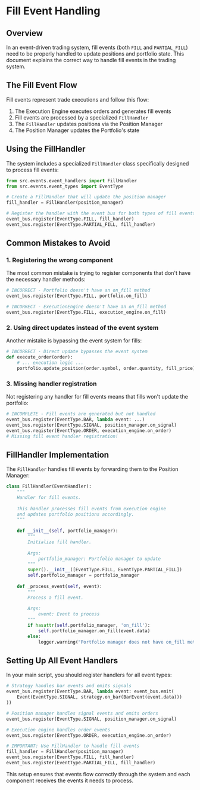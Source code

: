 # Fill Event Handling

## Overview

In an event-driven trading system, fill events (both `FILL` and `PARTIAL_FILL`) need to be properly handled to update positions and portfolio state. This document explains the correct way to handle fill events in the trading system.

## The Fill Event Flow

Fill events represent trade executions and follow this flow:

1. The Execution Engine executes orders and generates fill events
2. Fill events are processed by a specialized `FillHandler`
3. The `FillHandler` updates positions via the Position Manager
4. The Position Manager updates the Portfolio's state

## Using the FillHandler

The system includes a specialized `FillHandler` class specifically designed to process fill events:

```python
from src.events.event_handlers import FillHandler
from src.events.event_types import EventType

# Create a FillHandler that will update the position manager
fill_handler = FillHandler(position_manager)

# Register the handler with the event bus for both types of fill events
event_bus.register(EventType.FILL, fill_handler)
event_bus.register(EventType.PARTIAL_FILL, fill_handler)
```

## Common Mistakes to Avoid

### 1. Registering the wrong component

The most common mistake is trying to register components that don't have the necessary handler methods:

```python
# INCORRECT - Portfolio doesn't have an on_fill method
event_bus.register(EventType.FILL, portfolio.on_fill)

# INCORRECT - ExecutionEngine doesn't have an on_fill method
event_bus.register(EventType.FILL, execution_engine.on_fill)
```

### 2. Using direct updates instead of the event system

Another mistake is bypassing the event system for fills:

```python
# INCORRECT - Direct update bypasses the event system
def execute_order(order):
    # ... execution logic ...
    portfolio.update_position(order.symbol, order.quantity, fill_price)
```

### 3. Missing handler registration

Not registering any handler for fill events means that fills won't update the portfolio:

```python
# INCOMPLETE - Fill events are generated but not handled
event_bus.register(EventType.BAR, lambda event: ...)
event_bus.register(EventType.SIGNAL, position_manager.on_signal)
event_bus.register(EventType.ORDER, execution_engine.on_order)
# Missing fill event handler registration!
```

## FillHandler Implementation

The `FillHandler` handles fill events by forwarding them to the Position Manager:

```python
class FillHandler(EventHandler):
    """
    Handler for fill events.
    
    This handler processes fill events from execution engine
    and updates portfolio positions accordingly.
    """
    
    def __init__(self, portfolio_manager):
        """
        Initialize fill handler.
        
        Args:
            portfolio_manager: Portfolio manager to update
        """
        super().__init__([EventType.FILL, EventType.PARTIAL_FILL])
        self.portfolio_manager = portfolio_manager
    
    def _process_event(self, event):
        """
        Process a fill event.
        
        Args:
            event: Event to process
        """
        if hasattr(self.portfolio_manager, 'on_fill'):
            self.portfolio_manager.on_fill(event.data)
        else:
            logger.warning("Portfolio manager does not have on_fill method")
```

## Setting Up All Event Handlers

In your main script, you should register handlers for all event types:

```python
# Strategy handles bar events and emits signals
event_bus.register(EventType.BAR, lambda event: event_bus.emit(
    Event(EventType.SIGNAL, strategy.on_bar(BarEvent(event.data)))
))

# Position manager handles signal events and emits orders
event_bus.register(EventType.SIGNAL, position_manager.on_signal)

# Execution engine handles order events
event_bus.register(EventType.ORDER, execution_engine.on_order)

# IMPORTANT: Use FillHandler to handle fill events
fill_handler = FillHandler(position_manager)
event_bus.register(EventType.FILL, fill_handler)
event_bus.register(EventType.PARTIAL_FILL, fill_handler)
```

This setup ensures that events flow correctly through the system and each component receives the events it needs to process.